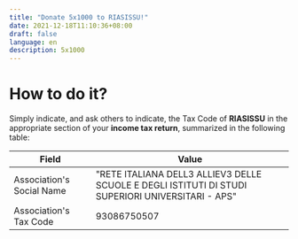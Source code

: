 ```yaml
---
title: "Donate 5x1000 to RIASISSU!"
date: 2021-12-18T11:10:36+08:00
draft: false
language: en
description: 5x1000
---
```


# How to do it?

Simply indicate, and ask others to indicate, the Tax Code of **RIASISSU** in the appropriate section of your **income tax return**, summarized in the following table:


| Field | Value |
| ------ | ----------- |
| Association's Social Name | "RETE ITALIANA DELL3 ALLIEV3 DELLE SCUOLE E DEGLI ISTITUTI DI STUDI SUPERIORI UNIVERSITARI - APS" |
| Association's Tax Code | 93086750507 |